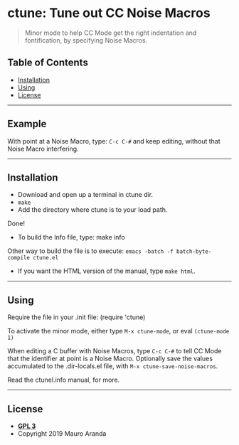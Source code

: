 # ctune: Tune out CC Noise Macros

> Minor mode to help CC Mode get the right indentation and fontification,
by specifying Noise Macros.

## Table of Contents

- [Installation](#installation)
- [Using](#using)
- [License](#license)


---

## Example

With point at a Noise Macro, type:
`C-c C-#`
and keep editing, without that Noise Macro interfering.

---

## Installation

- Download and open up a terminal in ctune dir.
- `make`
- Add the directory where ctune is to your load path.

Done!

- To build the Info file, type: make info

Other way to build the file is to execute:
`emacs -batch -f batch-byte-compile ctune.el`

- If you want the HTML version of the manual, type `make html`.

---

## Using

Require the file in your .init file:
(require 'ctune)

To activate the minor mode, either type `M-x ctune-mode`, or eval
`(ctune-mode 1)`

When editing a C buffer with Noise Macros, type `C-c C-#` to tell CC
Mode that the identifier at point is a Noise Macro.
Optionally save the values accumulated to the .dir-locals.el file,
with `M-x ctune-save-noise-macros`.

Read the ctunel.info manual, for more.

---

## License

- **[GPL 3](https://www.gnu.org/licenses/gpl-3.0-standalone.html)**
- Copyright 2019 Mauro Aranda

